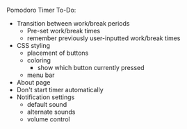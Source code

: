 Pomodoro Timer To-Do:
- Transition between work/break periods
  - Pre-set work/break times
  - remember previously user-inputted work/break times
- CSS styling
  - placement of buttons
  - coloring
    - show which button currently pressed
  - menu bar
- About page
- Don't start timer automatically
- Notification settings
  - default sound
  - alternate sounds
  - volume control